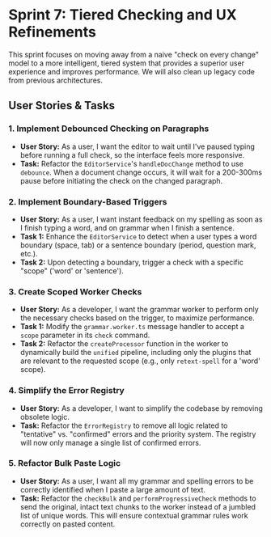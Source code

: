 # Sprint 7: Tiered Checking and UX Refinements

This sprint focuses on moving away from a naive "check on every change" model to a more intelligent, tiered system that provides a superior user experience and improves performance. We will also clean up legacy code from previous architectures.

## User Stories & Tasks

### 1. Implement Debounced Checking on Paragraphs
- **User Story:** As a user, I want the editor to wait until I've paused typing before running a full check, so the interface feels more responsive.
- **Task:** Refactor the `EditorService`'s `handleDocChange` method to use `debounce`. When a document change occurs, it will wait for a 200-300ms pause before initiating the check on the changed paragraph.

### 2. Implement Boundary-Based Triggers
- **User Story:** As a user, I want instant feedback on my spelling as soon as I finish typing a word, and on grammar when I finish a sentence.
- **Task 1:** Enhance the `EditorService` to detect when a user types a word boundary (space, tab) or a sentence boundary (period, question mark, etc.).
- **Task 2:** Upon detecting a boundary, trigger a check with a specific "scope" ('word' or 'sentence').

### 3. Create Scoped Worker Checks
- **User Story:** As a developer, I want the grammar worker to perform only the necessary checks based on the trigger, to maximize performance.
- **Task 1:** Modify the `grammar.worker.ts` message handler to accept a `scope` parameter in its `check` command.
- **Task 2:** Refactor the `createProcessor` function in the worker to dynamically build the `unified` pipeline, including only the plugins that are relevant to the requested scope (e.g., only `retext-spell` for a 'word' scope).

### 4. Simplify the Error Registry
- **User Story:** As a developer, I want to simplify the codebase by removing obsolete logic.
- **Task:** Refactor the `ErrorRegistry` to remove all logic related to "tentative" vs. "confirmed" errors and the priority system. The registry will now only manage a single list of confirmed errors.

### 5. Refactor Bulk Paste Logic
- **User Story:** As a user, I want all my grammar and spelling errors to be correctly identified when I paste a large amount of text.
- **Task:** Refactor the `checkBulk` and `performProgressiveCheck` methods to send the original, intact text chunks to the worker instead of a jumbled list of unique words. This will ensure contextual grammar rules work correctly on pasted content. 